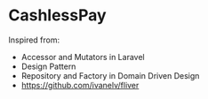 # CashlessPay
Inspired from:
- Accessor and Mutators in Laravel
- Design Pattern
- Repository and Factory in Domain Driven Design
- https://github.com/ivanelv/fliver
